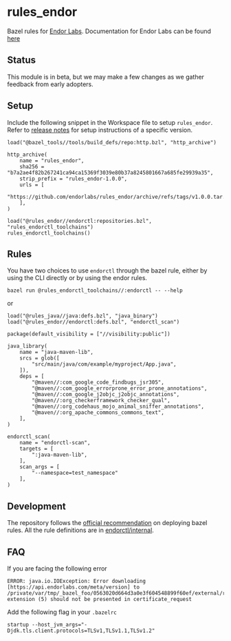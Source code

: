 # rules_endor

Bazel rules for [Endor Labs](https://app.endorlabs.com/login). Documentation for Endor Labs can be found [here](https://docs.api.endorlabs.com)

## Status

This module is in beta, but we may make a few changes as we gather feedback from early adopters.

## Setup

Include the following snippet in the Workspace file to setup `rules_endor`. Refer to [release notes](https://github.com/endorlabs/rules_endor/releases) for setup instructions of a specific version.

```starlark
load("@bazel_tools//tools/build_defs/repo:http.bzl", "http_archive")

http_archive(
    name = "rules_endor",
    sha256 = "b7a2ae4f82b267241ca94ca15369f3039e80b37a8245801667a685fe29939a35",
    strip_prefix = "rules_endor-1.0.0",
    urls = [
        "https://github.com/endorlabs/rules_endor/archive/refs/tags/v1.0.0.tar.gz",
    ],
)

load("@rules_endor//endorctl:repositories.bzl", "rules_endorctl_toolchains")
rules_endorctl_toolchains()
```

## Rules

You have two choices to use `endorctl` through the bazel rule, either by using the CLI directly or by using the endor rules.

```
bazel run @rules_endorctl_toolchains//:endorctl -- --help
```

or

```starlark
load("@rules_java//java:defs.bzl", "java_binary")
load("@rules_endor//endorctl:defs.bzl", "endorctl_scan")

package(default_visibility = ["//visibility:public"])

java_library(
    name = "java-maven-lib",
    srcs = glob([
        "src/main/java/com/example/myproject/App.java",
    ]),
    deps = [
        "@maven//:com_google_code_findbugs_jsr305",
        "@maven//:com_google_errorprone_error_prone_annotations",
        "@maven//:com_google_j2objc_j2objc_annotations",
        "@maven//:org_checkerframework_checker_qual",
        "@maven//:org_codehaus_mojo_animal_sniffer_annotations",
        "@maven//:org_apache_commons_commons_text",
    ],
)

endorctl_scan(
    name = "endorctl-scan",
    targets = [
        ":java-maven-lib",
    ],
    scan_args = [
        "--namespace=test_namespace"
    ],
)
```

## Development

The repository follows the [official recommendation](https://bazel.build/rules/deploying) on deploying bazel rules.
All the rule definitions are in [endorctl/internal](endorctl/internal).

## FAQ

If you are facing the following error

```
ERROR: java.io.IOException: Error downloading [https://api.endorlabs.com/meta/version] to /private/var/tmp/_bazel_foo/0563020d664d3a0e3f604548899f60ef/external/rules_endorctl_toolchains/versions.json: extension (5) should not be presented in certificate_request
```

Add the following flag in your `.bazelrc`

```
startup --host_jvm_args="-Djdk.tls.client.protocols=TLSv1,TLSv1.1,TLSv1.2"
```